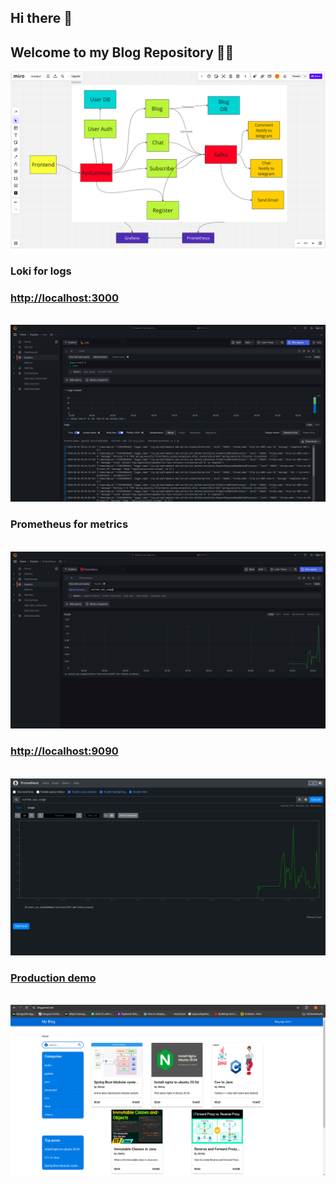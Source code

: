 ## Hi there 👋
## Welcome to my Blog Repository 🙋‍♀️

<!--

**Here are some ideas to get you started:**

🙋‍♀️ A short introduction - what is your organization all about?
🌈 Contribution guidelines - how can the community get involved?
👩‍💻 Useful resources - where can the community find your docs? Is there anything else the community should know?
🍿 Fun facts - what does your team eat for breakfast?
🧙 Remember, you can do mighty things with the power of [Markdown](https://docs.github.com/github/writing-on-github/getting-started-with-writing-and-formatting-on-github/basic-writing-and-formatting-syntax)
-->
<img src="https://github.com/Blog-Website-Jimmy/.github/blob/main/Blog-System-Design3.png" alt="system-design-of-blog">
<br>
<h3>Loki for logs</h3>
<h3><a href="http://localhost:3000">http://localhost:3000</a></h3>
<br>
<img src="https://github.com/Blog-Website-Jimmy/.github/blob/main/grafana-loki.png" alt="grafana-loki">
<br>
<h3>Prometheus for metrics</h3>
<br>
<img src="https://github.com/Blog-Website-Jimmy/.github/blob/main/grafana-prometheus.png" alt="grafana-promethus">
<br>
<h3><a href="http://localhost:9090">http://localhost:9090</a></h3>
<br>
<img src="https://github.com/Blog-Website-Jimmy/.github/blob/main/prometheus.png" alt="promethus">
<br>
<h3><a href="https://blog.jemsit.net" target="_blank">Production demo</a></h3>
<br>
<img src="https://github.com/Blog-Website-Jimmy/.github/blob/main/home-page.png" alt="promethus">
